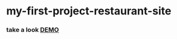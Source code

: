 # my-first-project-restaurant-site

### take a look [DEMO](https://matin-ahmadi-2002.github.io/my-first-project-restaurant-site/)
